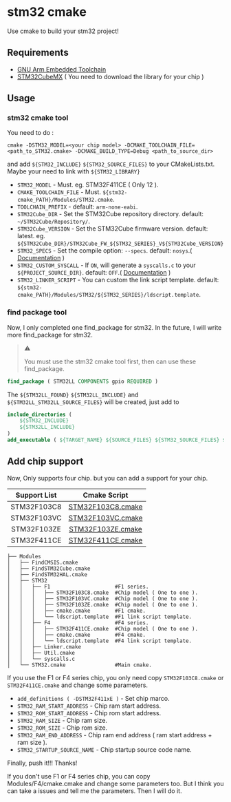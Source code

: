# stm32 cmake

Use cmake to build your stm32 project!

## Requirements
* [GNU Arm Embedded Toolchain](https://developer.arm.com/open-source/gnu-toolchain/gnu-rm)
* [STM32CubeMX](http://www.st.com/en/development-tools/stm32cubemx.html) ( You need to download the library for your chip )

## Usage

### stm32 cmake tool

You need to do :
```shell
cmake -DSTM32_MODEL=<your chip model> -DCMAKE_TOOLCHAIN_FILE=<path_to_STM32.cmake> -DCMAKE_BUILD_TYPE=Debug <path_to_source_dir>
```
and add `${STM32_INCLUDE}` `${STM32_SOURCE_FILES}` to your CMakeLists.txt. Maybe your need to link with `${STM32_LIBRARY}`


* `STM32_MODEL` - Must. eg. STM32F411CE ( Only 12  ).
* `CMAKE_TOOLCHAIN_FILE` - Must. `${stm32-cmake_PATH}/Modules/STM32.cmake`.
* `TOOLCHAIN_PREFIX` - default: `arm-none-eabi`.
* `STM32Cube_DIR` - Set the STM32Cube repository directory. default: `~/STM32Cube/Repository/`.
* `STM32Cube_VERSION` - Set the STM32Cube firmware version. default: latest. eg. `${STM32Cube_DIR}/STM32Cube_FW_${STM32_SERIES}_V${STM32Cube_VERSION}`
* `STM32_SPECS` - Set the compile option: `--specs`. default: `nosys`.( [Documentation](https://launchpadlibrarian.net/287100883/readme.txt) )
* `STM32_CUSTOM_SYSCALL` - If `ON`, will generate a `syscalls.c` to your `${PROJECT_SOURCE_DIR}`. default: `OFF`.( [Documentation](https://launchpadlibrarian.net/287100883/readme.txt) )
* `STM32_LINKER_SCRIPT` - You can custom the link script template. default: `${stm32-cmake_PATH}/Modules/STM32/${STM32_SERIES}/ldscript.template`.

### find package tool
Now, I only completed one find_package for stm32. In the future, I will write more find_package for stm32.

>⚠️
>
>You must use the stm32 cmake tool first, then can use these find_package.

```cmake
find_package ( STM32LL COMPONENTS gpio REQUIRED )
```
The `${STM32LL_FOUND}` `${STM32LL_INCLUDE}` and `${STM32LL_STM32LL_SOURCE_FILES}` will be created, just add to
```cmake
include_directories (
	${STM32_INCLUDE}
	${STM32LL_INCLUDE}
)
add_executable ( ${TARGET_NAME} ${SOURCE_FILES} ${STM32_SOURCE_FILES} ${STM32LL_SOURCE_FILES} )
```


## Add chip support
Now, Only supports four chip. but you can add a support for your chip.

Support List | Cmake Script
:----: | :----:
STM32F103C8  |[STM32F103C8.cmake](./Modules/STM32/F1/STM32F103C8.cmake)
STM32F103VC  |[STM32F103VC.cmake](./Modules/STM32/F1/STM32F103VC.cmake)
STM32F103ZE  |[STM32F103ZE.cmake](./Modules/STM32/F1/STM32F103ZE.cmake)
STM32F411CE  |[STM32F411CE.cmake](./Modules/STM32/F1/STM32F411CE.cmake)

```
├── Modules
│   ├── FindCMSIS.cmake
│   ├── FindSTM32Cube.cmake
│   ├── FindSTM32HAL.cmake
│   ├── STM32
│   │   ├── F1                     #F1 series.
│   │   │   ├── STM32F103C8.cmake  #Chip model ( One to one ).
│   │   │   ├── STM32F103VC.cmake  #Chip model ( One to one ).
│   │   │   ├── STM32F103ZE.cmake  #Chip model ( One to one ).
│   │   │   ├── cmake.cmake        #F1 cmake.
│   │   │   └── ldscript.template  #F1 link script template.
│   │   ├── F4                     #F4 series.
│   │   │   ├── STM32F411CE.cmake  #Chip model ( One to one ).
│   │   │   ├── cmake.cmake        #F4 cmake.
│   │   │   └── ldscript.template  #F4 link script template.
│   │   ├── Linker.cmake
│   │   ├── Util.cmake
│   │   └── syscalls.c
│   └── STM32.cmake                #Main cmake.
```

If you use the F1 or F4 series chip, you only need copy `STM32F103C8.cmake` or `STM32F411CE.cmake` and change some parameters.
* `add_definitions ( -DSTM32F411xE )` - Set chip marco.
* `STM32_RAM_START_ADDRESS` - Chip ram start address.
* `STM32_ROM_START_ADDRESS` - Chip rom start address.
* `STM32_RAM_SIZE` - Chip ram size.
* `STM32_ROM_SIZE` - Chip rom size.
* `STM32_RAM_END_ADDRESS` - Chip ram end address ( ram start address + ram size ).
* `STM32_STARTUP_SOURCE_NAME` - Chip startup source code name.

Finally, push it!!! Thanks!

If you don't use F1 or F4 series chip, you can copy Modules/F4/cmake.cmake and change some parameters too. But I think you can take a issues and tell me the parameters. Then I will do it.
